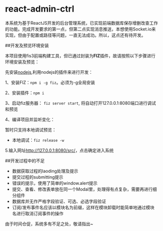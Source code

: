 # react-admin-ctrl

本系统为基于ReactJS开发的后台管理系统，已实现前端数据库保存增删改查工作的功能。完成开发要求的第一点，但第二点实现消息推送，本想使用Socket.io来实现，但由于配置或路径等问题，一直无法成功。所以，这点还有待开发。

##开发及预览环境安装

本项目使用fis3前端构建工具，但已通过封装为**FIZ**插件，故请按照以下步骤进行环境安装及预览：

先安装[nodejs](https://nodejs.org/),利用nodejs的插件来进行开发：

1、安装FIZ：`npm i -g fiz`。必须为-g全局安装

2、安装插件：`npm i`

3、启动fiz服务器： `fiz server start`, 将自动打开127.0.0.1:8080端口进行调试和预览

4、编译项目并监听变化：

  暂时只支持本地调试预览：

  * 本地调试：`fiz release -w`

5.输入网址<http://127.0.0.1:8080/src/>，点击确定进入系统

##开发过程中的不足

* 数据获取过程的laoding处理及提示
* 提交过程的submitting提示
* 错误的提示，使用了简单的window.alert提示
* 提交、查看、修改表单放在同一个Modal里，处理得有点复杂，需要再进行细分组件
* 数据库并无作严格字段验证、可选、必选字段验证
* 订阅/发布事件名应该以模块名为前缀，这样在模块卸载时能简单地通过模块名进行取消订阅事件的操作

由于时间仓促，系统多有不足之处，敬请指出~

